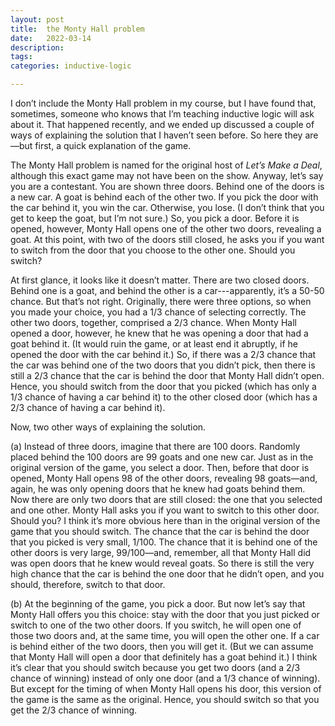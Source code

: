 ```yaml
---
layout: post
title:  the Monty Hall problem
date:   2022-03-14
description: 
tags: 
categories: inductive-logic

---
```


I don’t include the Monty Hall problem in my course, but I have found that, sometimes, someone who knows that I’m teaching inductive logic will ask about it. That happened recently, and we ended up discussed a couple of ways of explaining the solution that I haven’t seen before. So here they are&mdash;but first, a quick explanation of the game.

The Monty Hall problem is named for the original host of *Let’s Make a Deal*, although this exact game may not have been on the show. Anyway, let’s say you are a contestant. You are shown three doors. Behind one of the doors is a new car. A goat is behind each of the other two. If you pick the door with the car behind it, you win the car. Otherwise, you lose. (I don’t think that you get to keep the goat, but I’m not sure.) So, you pick a door. Before it is opened, however, Monty Hall opens one of the other two doors, revealing a goat. At this point, with two of the doors still closed, he asks you if you want to switch from the door that you choose to the other one. Should you switch?

At first glance, it looks like it doesn’t matter. There are two closed doors. Behind one is a goat, and behind the other is a car---apparently, it’s a 50-50 chance. But that’s not right. Originally, there were three options, so when you made your choice, you had a 1/3 chance of selecting correctly. The other two doors, together, comprised a 2/3 chance. When Monty Hall opened a door, however, he knew that he was opening a door that had a goat behind it. (It would ruin the game, or at least end it abruptly, if he opened the door with the car behind it.) So, if there was a 2/3 chance that the car was behind one of the two doors that you didn’t pick, then there is still a 2/3 chance that the car is behind the door that Monty Hall didn’t open. Hence, you should switch from the door that you picked (which has only a 1/3 chance of having a car behind it) to the other closed door (which has a 2/3 chance of having a car behind it).

Now, two other ways of explaining the solution.

(a) Instead of three doors, imagine that there are 100 doors. Randomly placed behind the 100 doors are 99 goats and one new car. Just as in the original version of the game, you select a door. Then, before that door is opened, Monty Hall opens 98 of the other doors, revealing 98 goats—and, again, he was only opening doors that he knew had goats behind them. Now there are only two doors that are still closed: the one that you selected and one other. Monty Hall asks you if you want to switch to this other door. Should you? I think it’s more obvious here than in the original version of the game that you should switch. The chance that the car is behind the door that you picked is very small, 1/100. The chance that it is behind one of the other doors is very large, 99/100&mdash;and, remember, all that Monty Hall did was open doors that he knew would reveal goats. So there is still the very high chance that the car is behind the one door that he didn’t open, and you should, therefore, switch to that door.

(b) At the beginning of the game, you pick a door. But now let’s say that Monty Hall offers you this choice: stay with the door that you just picked or switch to one of the two other doors. If you switch, he will open one of those two doors and, at the same time, you will open the other one. If a car is behind either of the two doors, then you will get it. (But we can assume that Monty Hall will open a door that definitely has a goat behind it.) I think it’s clear that you should switch because you get two doors (and a 2/3 chance of winning) instead of only one door (and a 1/3 chance of winning). But except for the timing of when Monty Hall opens his door, this version of the game is the same as the original. Hence, you should switch so that you get the 2/3 chance of winning.
